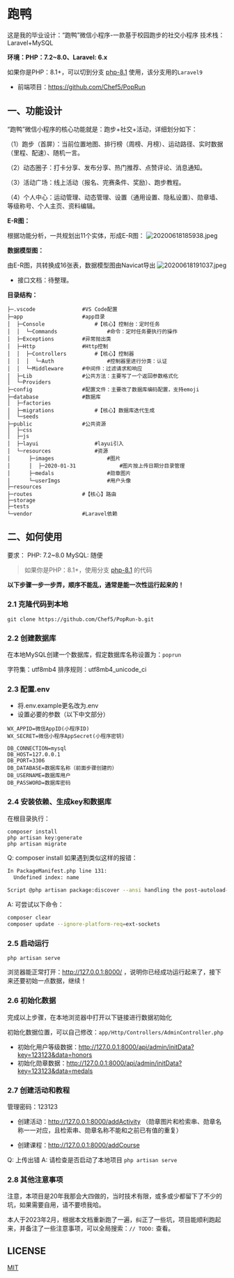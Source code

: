 # 跑鸭

这是我的毕业设计：“跑鸭”微信小程序-一款基于校园跑步的社交小程序
技术栈：Laravel+MySQL

**环境：PHP：7.2~8.0、Laravel: 6.x**

如果你是PHP：8.1+，可以切到分支 [php-8.1](https://github.com/Chef5/PopRun-b/tree/php-8.1) 使用，该分支用的`Laravel9`

- 前端项目：https://github.com/Chef5/PopRun

## 一、功能设计

“跑鸭”微信小程序的核心功能就是：跑步+社交+活动，详细划分如下：

（1）跑步（首屏）：当前位置地图、排行榜（周榜、月榜）、运动路径、实时数据（里程、配速）、随机一言。

（2）动态圈子：打卡分享、发布分享、热门推荐、点赞评论、消息通知。

（3）活动广场：线上活动（报名、完赛条件、奖励）、跑步教程。

（4）个人中心：运动管理、动态管理、设置（通用设置、隐私设置）、勋章墙、等级称号、个人主页、资料编辑。

**E-R图：**

根据功能分析，一共规划出11个实体，形成E-R图：
![20200618185938.jpeg](http://img.cdn.1zdz.cn/github/readme/poprun/20200618185938.jpeg)

**数据模型图：**

由E-R图，共转换成16张表，数据模型图由Navicat导出
![20200618191037.jpeg](http://img.cdn.1zdz.cn/github/readme/poprun/20200618191037.jpeg)

- 接口文档：待整理。

**目录结构：**

``` shell
├─.vscode               #VS Code配置
├─app                   #app目录
│  ├─Console                #【核心】控制台：定时任务
│  │  └─Commands                #命令：定时任务要执行的操作
│  ├─Exceptions         #异常抛出类
│  ├─Http               #Http控制
│  │  ├─Controllers         #【核心】控制器
│  │  │  └─Auth                 #控制器里进行分类：认证
│  │  └─Middleware      #中间件：过滤请求和响应
│  ├─Lib                #公共方法：主要写了一个返回参数格式化
│  └─Providers			
├─config                #配置文件：主要改了数据库编码配置，支持emoji
├─database              #数据库
│  ├─factories
│  ├─migrations             #【核心】数据库迭代生成
│  └─seeds
├─public                #公共资源
│  ├─css
│  ├─js
│  ├─layui                  #layui引入
│  └─resources              #资源
│      ├─images                 #图片
│      │  ├─2020-01-31              #图片按上传日期分目录管理
│      ├─medals                 #勋章图片
│      └─userImgs               #用户头像
├─resources
├─routes                #【核心】路由
├─storage
├─tests
└─vendor                #Laravel依赖
```

## 二、如何使用

要求：
PHP: 7.2~8.0
MySQL: 随便

> 如果你是PHP：8.1+，使用分支 [php-8.1](https://github.com/Chef5/PopRun-b/tree/php-8.1) 的代码

**以下步骤一步一步弄，顺序不能乱，通常是能一次性运行起来的！**

### 2.1 克隆代码到本地

``` shell
git clone https://github.com/Chef5/PopRun-b.git
```

### 2.2 创建数据库

在本地MySQL创建一个数据库，假定数据库名称设置为：`poprun`

字符集：utf8mb4
排序规则：utf8mb4_unicode_ci

### 2.3 配置.env

- 将.env.example更名改为.env
- 设置必要的参数（以下中文部分）

``` shell
WX_APPID=微信AppID(小程序ID)
WX_SECRET=微信小程序AppSecret(小程序密钥)

DB_CONNECTION=mysql
DB_HOST=127.0.0.1
DB_PORT=3306
DB_DATABASE=数据库名称（前面步骤创建的）
DB_USERNAME=数据库用户
DB_PASSWORD=数据库密码
```

### 2.4 安装依赖、生成key和数据库

在根目录执行：

``` shell
composer install
php artisan key:generate
php artisan migrate
```

Q: composer install 如果遇到类似这样的报错：

``` sh
In PackageManifest.php line 131:
  Undefined index: name  
                         
Script @php artisan package:discover --ansi handling the post-autoload-dump event returned with error code 1
``` 

A: 可尝试以下命令：

``` sh
composer clear
composer update --ignore-platform-req=ext-sockets
```

### 2.5 启动运行

``` shell
php artisan serve
```

浏览器能正常打开：http://127.0.0.1:8000/ ，说明你已经成功运行起来了，接下来还要初始一点数据，继续！

### 2.6 初始化数据

完成以上步骤，在本地浏览器中打开以下链接进行数据初始化

初始化数据位置，可以自己修改：`app/Http/Controllers/AdminController.php`

- 初始化用户等级数据：http://127.0.0.1:8000/api/admin/initData?key=123123&data=honors
- 初始化勋章数据：http://127.0.0.1:8000/api/admin/initData?key=123123&data=medals


### 2.7 创建活动和教程

管理密码：123123

- 创建活动：http://127.0.0.1:8000/addActivity （勋章图片和检索串、勋章名称一一对应，且检索串、勋章名称不能和之前已有值的重复）

- 创建课程：http://127.0.0.1:8000/addCourse

Q: 上传出错
A: 请检查是否启动了本地项目 `php artisan serve`

### 2.8 其他注意事项

注意，本项目是20年我那会大四做的，当时技术有限，或多或少都留下了不少的坑，如果需要自用，请不要喷我哈。

本人于2023年2月，根据本文档重新跑了一遍，纠正了一些坑，项目能顺利跑起来，并备注了一些注意事项，可以全局搜索：`// TODO:` 查看。

## LICENSE

[MIT](LICENSE)
